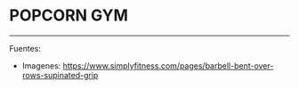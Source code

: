 # POPCORN GYM
---
Fuentes: 
- Imagenes: https://www.simplyfitness.com/pages/barbell-bent-over-rows-supinated-grip